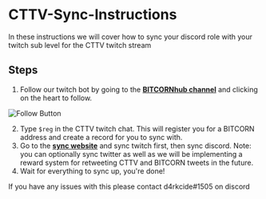 # CTTV-Sync-Instructions
In these instructions we will cover how to sync your discord role with your twitch sub level for the CTTV twitch stream

## Steps
1. Follow our twitch bot by going to the [**BITCORNhub channel**](https://www.twitch.tv/bitcornhub) and clicking on the heart to follow.

![Follow Button](https://bitcornsyncstorage.blob.core.windows.net/sync/follow.png)

2. Type `$reg` in the CTTV twitch chat.  This will register you for a BITCORN address and create a record for you to sync with.
3. Go to the [**sync website**](https://bitcornsync.com/) and sync twitch first, then sync discord. Note: you can optionally sync twitter as well as we will be implementing a reward system for retweeting CTTV and BITCORN tweets in the future. 
4. Wait for everything to sync up, you're done!

If you have any issues with this please contact d4rkcide#1505 on discord
